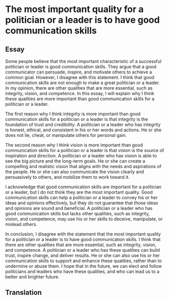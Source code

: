 # The most important quality for a politician or a leader is to have good communication skills

## Essay
Some people believe that the most important characteristic of a successful politician or leader is good communication skills. They argue that a good communicator can persuade, inspire, and motivate others to achieve a common goal. However, I disagree with this statement. I think that good communication skills are not enough to make a great politician or a leader. In my opinion, there are other qualities that are more essential, such as integrity, vision, and competence. In this essay, I will explain why I think these qualities are more important than good communication skills for a politician or a leader.

The first reason why I think integrity is more important than good communication skills for a politician or a leader is that integrity is the foundation of trust and credibility. A politician or a leader who has integrity is honest, ethical, and consistent in his or her words and actions. He or she does not lie, cheat, or manipulate others for personal gain. 

The second reason why I think vision is more important than good communication skills for a politician or a leader is that vision is the source of inspiration and direction. A politician or a leader who has vision is able to see the big picture and the long-term goals. He or she can create a compelling and realistic vision that aligns with the needs and aspirations of the people. He or she can also communicate the vision clearly and persuasively to others, and mobilize them to work toward it. 

I acknowledge that good communication skills are important for a politician or a leader, but I do not think they are the most important quality. Good communication skills can help a politician or a leader to convey his or her ideas and opinions effectively, but they do not guarantee that those ideas and opinions are sound and beneficial. A politician or a leader who has good communication skills but lacks other qualities, such as integrity, vision, and competence, may use his or her skills to deceive, manipulate, or mislead others. 

In conclusion, I disagree with the statement that the most important quality for a politician or a leader is to have good communication skills. I think that there are other qualities that are more essential, such as integrity, vision, and competence. A politician or a leader who has these qualities can build trust, inspire change, and deliver results. He or she can also use his or her communication skills to support and enhance these qualities, rather than to undermine or abuse them. I hope that in the future, we can elect and follow politicians and leaders who have these qualities, and who can lead us to a better and brighter future.

<div style="page-break-after: always;"></div>

## Translation

